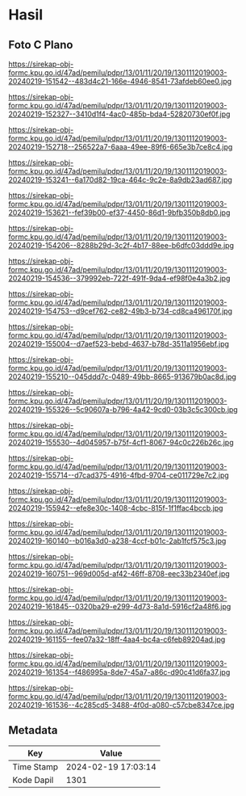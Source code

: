 # Hasil

## Foto C Plano

https://sirekap-obj-formc.kpu.go.id/47ad/pemilu/pdpr/13/01/11/20/19/1301112019003-20240219-151542--483d4c21-166e-4946-8541-73afdeb60ee0.jpg

https://sirekap-obj-formc.kpu.go.id/47ad/pemilu/pdpr/13/01/11/20/19/1301112019003-20240219-152327--3410d1f4-4ac0-485b-bda4-52820730ef0f.jpg

https://sirekap-obj-formc.kpu.go.id/47ad/pemilu/pdpr/13/01/11/20/19/1301112019003-20240219-152718--256522a7-6aaa-49ee-89f6-665e3b7ce8c4.jpg

https://sirekap-obj-formc.kpu.go.id/47ad/pemilu/pdpr/13/01/11/20/19/1301112019003-20240219-153241--6a170d82-19ca-464c-9c2e-8a9db23ad687.jpg

https://sirekap-obj-formc.kpu.go.id/47ad/pemilu/pdpr/13/01/11/20/19/1301112019003-20240219-153621--fef39b00-ef37-4450-86d1-9bfb350b8db0.jpg

https://sirekap-obj-formc.kpu.go.id/47ad/pemilu/pdpr/13/01/11/20/19/1301112019003-20240219-154206--8288b29d-3c2f-4b17-88ee-b6dfc03ddd9e.jpg

https://sirekap-obj-formc.kpu.go.id/47ad/pemilu/pdpr/13/01/11/20/19/1301112019003-20240219-154536--379992eb-722f-491f-9da4-ef98f0e4a3b2.jpg

https://sirekap-obj-formc.kpu.go.id/47ad/pemilu/pdpr/13/01/11/20/19/1301112019003-20240219-154753--d9cef762-ce82-49b3-b734-cd8ca496170f.jpg

https://sirekap-obj-formc.kpu.go.id/47ad/pemilu/pdpr/13/01/11/20/19/1301112019003-20240219-155004--d7aef523-bebd-4637-b78d-3511a1956ebf.jpg

https://sirekap-obj-formc.kpu.go.id/47ad/pemilu/pdpr/13/01/11/20/19/1301112019003-20240219-155210--045ddd7c-0489-49bb-8665-913679b0ac8d.jpg

https://sirekap-obj-formc.kpu.go.id/47ad/pemilu/pdpr/13/01/11/20/19/1301112019003-20240219-155326--5c90607a-b796-4a42-9cd0-03b3c5c300cb.jpg

https://sirekap-obj-formc.kpu.go.id/47ad/pemilu/pdpr/13/01/11/20/19/1301112019003-20240219-155530--4d045957-b75f-4cf1-8067-94c0c226b26c.jpg

https://sirekap-obj-formc.kpu.go.id/47ad/pemilu/pdpr/13/01/11/20/19/1301112019003-20240219-155714--d7cad375-4916-4fbd-9704-ce011729e7c2.jpg

https://sirekap-obj-formc.kpu.go.id/47ad/pemilu/pdpr/13/01/11/20/19/1301112019003-20240219-155942--efe8e30c-1408-4cbc-815f-1f1ffac4bccb.jpg

https://sirekap-obj-formc.kpu.go.id/47ad/pemilu/pdpr/13/01/11/20/19/1301112019003-20240219-160140--b016a3d0-a238-4ccf-b01c-2ab1fcf575c3.jpg

https://sirekap-obj-formc.kpu.go.id/47ad/pemilu/pdpr/13/01/11/20/19/1301112019003-20240219-160751--969d005d-af42-46ff-8708-eec33b2340ef.jpg

https://sirekap-obj-formc.kpu.go.id/47ad/pemilu/pdpr/13/01/11/20/19/1301112019003-20240219-161845--0320ba29-e299-4d73-8a1d-5916cf2a48f6.jpg

https://sirekap-obj-formc.kpu.go.id/47ad/pemilu/pdpr/13/01/11/20/19/1301112019003-20240219-161155--fee07a32-18ff-4aa4-bc4a-c6feb89204ad.jpg

https://sirekap-obj-formc.kpu.go.id/47ad/pemilu/pdpr/13/01/11/20/19/1301112019003-20240219-161354--f486995a-8de7-45a7-a86c-d90c41d6fa37.jpg

https://sirekap-obj-formc.kpu.go.id/47ad/pemilu/pdpr/13/01/11/20/19/1301112019003-20240219-161536--4c285cd5-3488-4f0d-a080-c57cbe8347ce.jpg


## Metadata

| Key        | Value               |
| ---------- | ------------------- |
| Time Stamp | 2024-02-19 17:03:14 |
| Kode Dapil | 1301                |



